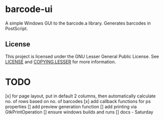 # barcode-ui
A simple Windows GUI to the barcode.a library. Generates barcodes in PostScript.

## License
This project is licensed under the GNU Lesser General Public License. See [LICENSE](../blob/master/LICENSE) and [COPYING.LESSER](../blob/master/COPYING.LESSER) for more information.

# TODO
[x] for page layout, put in default 2 columns, then automatically calculate no. of rows based on no. of barcodes
[x] add callback functions for ps properties
[] add preview generation function
[] add printing via GtkPrintOperation
[] ensure windows builds and runs
[] docs - Saturday

